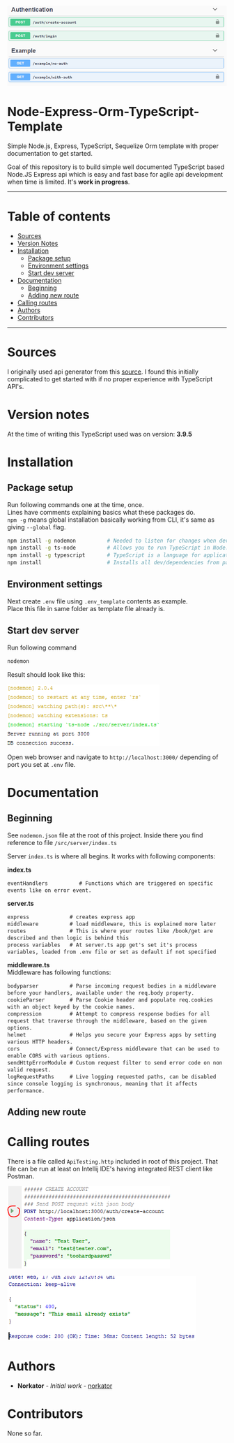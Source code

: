 !['Swagger'](./images/swagger.PNG)

# Node-Express-Orm-TypeScript-Template
Simple Node.js, Express, TypeScript, Sequelize Orm template with proper documentation to get started.

Goal of this repository is to build simple well documented TypeScript based Node.JS Express api 
which is easy and fast base for agile api development when time is limited. It's <b>work in progress</b>.


--------------------
Table of contents
=================
* [Sources](#sources)
* [Version Notes](#version-notes)
* [Installation](#installation)
    * [Package setup](#package-setup)
    * [Environment settings](#environment-settings)
    * [Start dev server](#start-dev-server)
* [Documentation](#documentation)
    * [Beginning](#beginning)
    * [Adding new route](#adding-new-route)
* [Calling routes](#calling-routes)
* [Authors](#authors)
* [Contributors](#contributors)

--------------------

Sources
============
I originally used api generator from this [source](https://github.com/ChechaValerii/node-typescript-mongodb).
I found this initially complicated to get started with if no proper experience with TypeScript API's.

Version notes
============
At the time of writing this TypeScript used was on version: <b>3.9.5</b>


Installation
============

Package setup
-----

Run following commands one at the time, once.  
Lines have comments explaining basics what these packages do.  
`npm -g` means global installation basically working from CLI, it's same as giving `--global` flag.

```bash
npm install -g nodemon          # Needed to listen for changes when developing
npm install -g ts-node          # Allows you to run TypeScript in Node. js directly, without having to run the files through the TypeScript compiler (tsc), first
npm install -g typescript       # TypeScript is a language for application-scale JavaScript, it's language you are using for development here.
npm install                     # Installs all dev/dependencies from packages.json file.
```

Environment settings 
-----
Next create `.env` file using `.env_template` contents as example.  
Place this file in same folder as template file already is.

Start dev server
-----
Run following command

```bash
nodemon
```

Result should look like this:
  
!['nodemon'](./images/nodemon.PNG)

Open web browser and navigate to `http://localhost:3000/` depending of port you set at `.env` file.



Documentation
============

Beginning
-----

See `nodemon.json` file at the root of this project. Inside there you find reference to file `/src/server/index.ts`

Server `index.ts` is where all begins. It works with following components:

<b>index.ts</b>
```text
eventHandlers          # Functions which are triggered on specific events like on error event.
```

<b>server.ts</b>
```text
express             # creates express app
middleware          # load middleware, this is explained more later
routes              # This is where your routes like /book/get are described and then logic is behind this
process variables   # At server.ts app get's set it's process variables, loaded from .env file or set as default if not specified
```

<b>middleware.ts</b>  
Middleware has following functions:
```text
bodyparser          # Parse incoming request bodies in a middleware before your handlers, available under the req.body property.
cookieParser        # Parse Cookie header and populate req.cookies with an object keyed by the cookie names.
compression         # Attempt to compress response bodies for all request that traverse through the middleware, based on the given options.
helmet              # Helps you secure your Express apps by setting various HTTP headers.
cors                # Connect/Express middleware that can be used to enable CORS with various options.
sendHttpErrorModule # Custom request filter to send error code on non valid request. 
logRequestPaths     # Live logging requested paths, can be disabled since console logging is synchronous, meaning that it affects performance.
```

Adding new route
-----




Calling routes
============
There is a file called `ApiTesting.http` included in root of this project. 
That file can be run at least on Intellij IDE's having integrated REST client like Postman.

!['Swagger'](./images/http_test_1.PNG)

!['Swagger'](./images/http_test_2.PNG)


Authors
============

* **Norkator** - *Initial work* - [norkator](https://github.com/norkator)


Contributors
============

None so far.

